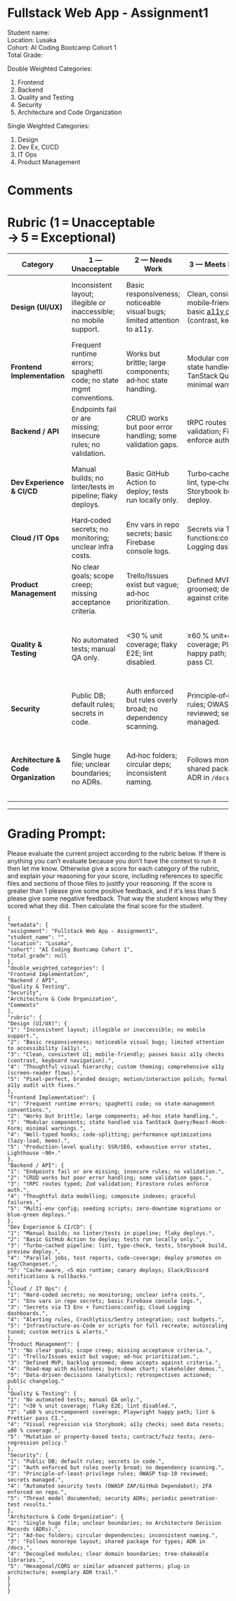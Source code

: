 # Fullstack Web App \- Assignment1

Student name:   
Location: Lusaka  
Cohort: AI Coding Bootcamp Cohort 1  
Total Grade: 

Double Weighted Categories:

1. Frontend  
2. Backend  
3. Quality and Testing  
4. Security  
5. Architecture and Code Organization

Single Weighted Categories:

1. Design  
2. Dev Ex, CI/CD  
3. IT Ops  
4. Product Management

# Comments

# Rubric (1 = Unacceptable → 5 = Exceptional)

| Category | 1 — Unacceptable | 2 — Needs Work | 3 — Meets Expectations | 4 — Exceeds Expectations | 5 — Exceptional |
| ----- | ----- | ----- | ----- | ----- | ----- |
| **Design (UI/UX)** | Inconsistent layout; illegible or inaccessible; no mobile support. | Basic responsiveness; noticeable visual bugs; limited attention to a11y. | Clean, consistent UI; mobile‑friendly; passes basic [a11y checks](https://www.a11yproject.com/checklist/) (contrast, keyboard nav). | Thoughtful visual hierarchy; custom theming; comprehensive [a11y](https://www.a11yproject.com/checklist/) (screen‑reader flows). | Pixel‑perfect, branded design; motion/interaction polish; formal a11y audit with fixes. |
| **Frontend Implementation** | Frequent runtime errors; spaghetti code; no state mgmt conventions. | Works but brittle; large components; ad‑hoc state handling. | Modular components; state handled via TanStack Query/RHF; minimal warnings. | Well‑typed hooks; code‑splitting; performance optimizations (lazy‑load, memo). | Production‑level quality: SSR/SEO, exhaustive error states, lighthouse \~90+. |
| **Backend / API** | Endpoints fail or are missing; insecure rules; no validation. | CRUD works but poor error handling; some validation gaps. | tRPC routes typed; Zod validation; Firestore rules enforce auth. | Thoughtful data modelling; composite indexes; graceful failures. | Multi‑env config; seeding scripts; zero‑downtime migrations or blue‑green deploys. |
| **Dev Experience & CI/CD** | Manual builds; no linter/tests in pipeline; flaky deploys. | Basic GitHub Action to deploy; tests run locally only. | Turbo‑cached pipeline: lint, type‑check, tests, Storybook build, preview deploy. | Parallel jobs, test reports, codecov; deploy promotes on tag/Changeset. | Cache‑aware, \<5 min runtime; canary deploys; Slack/Discord notifications & rollbacks. |
| **Cloud / IT Ops** | Hard‑coded secrets; no monitoring; unclear infra costs. | Env vars in repo secrets; basic Firebase console logs. | Secrets via T3 Env \+ functions:config; Cloud Logging dashboards. | Alerting rules, Crashlytics/Sentry integration; cost budgets. | IaC or scripts for full recreate; autoscaling tuned; custom metrics & alerts. |
| **Product Management** | No clear goals; scope creep; missing acceptance criteria. | Trello/Issues exist but vague; ad‑hoc prioritization. | Defined MVP; backlog groomed; demo accepts against criteria. | Road‑map with milestones; burn‑down chart; stakeholder demos. | Data‑driven decisions (analytics); retro action items implemented; public changelog. |
| **Quality & Testing** | No automated tests; manual QA only. | \<30 % unit coverage; flaky E2E; lint disabled. | ≥60 % unit+component coverage; Playwright happy path; lint & Prettier pass CI. | Visual regression via Storybook; a11y checks; seed data resets; ≥80 % coverage. | Mutation or property‑based tests; contract/fuzz tests; zero‑regression policy. |
| **Security** | Public DB; default rules; secrets in code. | Auth enforced but rules overly broad; no dependency scanning. | Principle‑of‑least‑privilege rules; OWASP top‑10 reviewed; secrets managed. | Automated security tests (ZAP/GH Dependabot); 2FA enforced on repo. | Threat model documented; security ADRs; periodic penetration test results. |
| **Architecture & Code Organization** | Single huge file; unclear boundaries; no ADRs. | Ad‑hoc folders; circular deps; inconsistent naming. | Follows monorepo layout; shared package for types; ADR in `/docs`. | Decoupled modules; clear domain boundaries; tree‑shakeable libraries. | Hexagonal/CQRS or similar advanced patterns; plug‑in architecture; exemplary ADR trail. |

---

# Grading Prompt:

Please evaluate the current project according to the rubric below. If there is anything you can’t evaluate because you don’t have the context to run it then let me know. Otherwise give a score for each category of the rubric, and explain your reasoning for your score, including references to specific files and sections of those files to justify your reasoning. If the score is greater than 1 please give some positive feedback, and if it's less than 5 please give some negative feedback. That way the student knows why they scored what they did. Then calculate the final score for the student. 

`{`  
  `"metadata": {`  
    `"assignment": "Fullstack Web App - Assignment1",`  
    `"student_name": "",`  
    `"location": "Lusaka",`  
    `"cohort": "AI Coding Bootcamp Cohort 1",`  
    `"total_grade": null`  
  `},`  
  `"double_weighted_categories": [`  
    `"Frontend Implementation",`  
    `"Backend / API",`  
    `"Quality & Testing",`  
    `"Security",`  
    `"Architecture & Code Organization",`  
    `"Comments"`  
  `],`  
  `"rubric": {`  
    `"Design (UI/UX)": {`  
      `"1": "Inconsistent layout; illegible or inaccessible; no mobile support.",`  
      `"2": "Basic responsiveness; noticeable visual bugs; limited attention to accessibility (a11y).",`  
      `"3": "Clean, consistent UI; mobile-friendly; passes basic a11y checks (contrast, keyboard navigation).",`  
      `"4": "Thoughtful visual hierarchy; custom theming; comprehensive a11y (screen-reader flows).",`  
      `"5": "Pixel-perfect, branded design; motion/interaction polish; formal a11y audit with fixes."`  
    `},`  
    `"Frontend Implementation": {`  
      `"1": "Frequent runtime errors; spaghetti code; no state-management conventions.",`  
      `"2": "Works but brittle; large components; ad-hoc state handling.",`  
      `"3": "Modular components; state handled via TanStack Query/React-Hook-Form; minimal warnings.",`  
      `"4": "Well-typed hooks; code-splitting; performance optimizations (lazy-load, memo).",`  
      `"5": "Production-level quality: SSR/SEO, exhaustive error states, Lighthouse ~90+."`  
    `},`  
    `"Backend / API": {`  
      `"1": "Endpoints fail or are missing; insecure rules; no validation.",`  
      `"2": "CRUD works but poor error handling; some validation gaps.",`  
      `"3": "tRPC routes typed; Zod validation; Firestore rules enforce auth.",`  
      `"4": "Thoughtful data modelling; composite indexes; graceful failures.",`  
      `"5": "Multi-env config; seeding scripts; zero-downtime migrations or blue-green deploys."`  
    `},`  
    `"Dev Experience & CI/CD": {`  
      `"1": "Manual builds; no linter/tests in pipeline; flaky deploys.",`  
      `"2": "Basic GitHub Action to deploy; tests run locally only.",`  
      `"3": "Turbo-cached pipeline: lint, type-check, tests, Storybook build, preview deploy.",`  
      `"4": "Parallel jobs, test reports, code-coverage; deploy promotes on tag/Changeset.",`  
      `"5": "Cache-aware, <5 min runtime; canary deploys; Slack/Discord notifications & rollbacks."`  
    `},`  
    `"Cloud / IT Ops": {`  
      `"1": "Hard-coded secrets; no monitoring; unclear infra costs.",`  
      `"2": "Env vars in repo secrets; basic Firebase console logs.",`  
      `"3": "Secrets via T3 Env + functions:config; Cloud Logging dashboards.",`  
      `"4": "Alerting rules, Crashlytics/Sentry integration; cost budgets.",`  
      `"5": "Infrastructure-as-Code or scripts for full recreate; autoscaling tuned; custom metrics & alerts."`  
    `},`  
    `"Product Management": {`  
      `"1": "No clear goals; scope creep; missing acceptance criteria.",`  
      `"2": "Trello/Issues exist but vague; ad-hoc prioritization.",`  
      `"3": "Defined MVP; backlog groomed; demo accepts against criteria.",`  
      `"4": "Road-map with milestones; burn-down chart; stakeholder demos.",`  
      `"5": "Data-driven decisions (analytics); retrospectives actioned; public changelog."`  
    `},`  
    `"Quality & Testing": {`  
      `"1": "No automated tests; manual QA only.",`  
      `"2": "<30 % unit coverage; flaky E2E; lint disabled.",`  
      `"3": "≥60 % unit+component coverage; Playwright happy path; lint & Prettier pass CI.",`  
      `"4": "Visual regression via Storybook; a11y checks; seed data resets; ≥80 % coverage.",`  
      `"5": "Mutation or property-based tests; contract/fuzz tests; zero-regression policy."`  
    `},`  
    `"Security": {`  
      `"1": "Public DB; default rules; secrets in code.",`  
      `"2": "Auth enforced but rules overly broad; no dependency scanning.",`  
      `"3": "Principle-of-least-privilege rules; OWASP top-10 reviewed; secrets managed.",`  
      `"4": "Automated security tests (OWASP ZAP/GitHub Dependabot); 2FA enforced on repo.",`  
      `"5": "Threat model documented; security ADRs; periodic penetration-test results."`  
    `},`  
    `"Architecture & Code Organization": {`  
      `"1": "Single huge file; unclear boundaries; no Architecture Decision Records (ADRs).",`  
      `"2": "Ad-hoc folders; circular dependencies; inconsistent naming.",`  
      `"3": "Follows monorepo layout; shared package for types; ADR in /docs.",`  
      `"4": "Decoupled modules; clear domain boundaries; tree-shakeable libraries.",`  
      `"5": "Hexagonal/CQRS or similar advanced patterns; plug-in architecture; exemplary ADR trail."`  
    `}`  
  `}`  
`}`  

